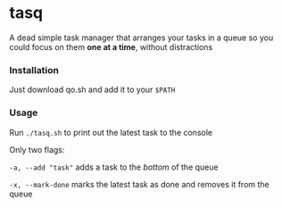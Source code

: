 # tasq

A dead simple task manager that arranges your tasks in a queue
so you could focus on them **one at a time**, without distractions

### Installation
Just download qo.sh and add it to your `$PATH`

### Usage

Run `./tasq.sh` to print out the latest task to the console

Only two flags:

`-a, --add "task"` adds a task to the *bottom* of the queue

`-x, --mark-done` marks the latest task as done and removes it from the queue
